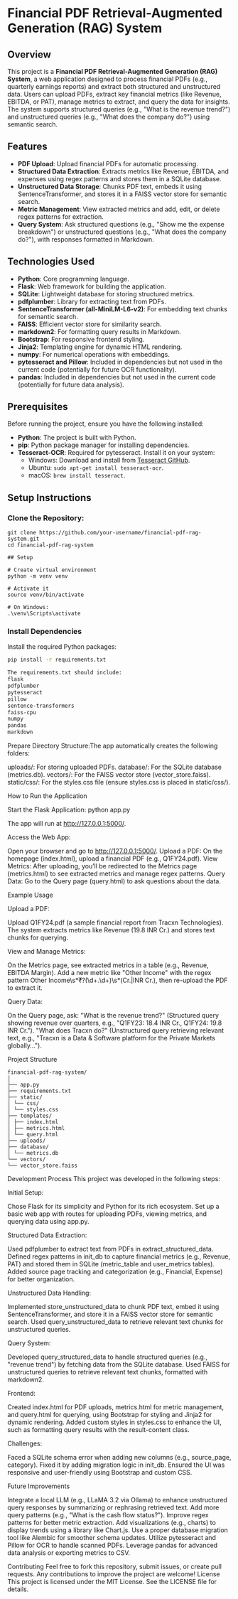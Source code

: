 # Financial PDF Retrieval-Augmented Generation (RAG) System

## Overview
This project is a **Financial PDF Retrieval-Augmented Generation (RAG) System**, a web application designed to process financial PDFs (e.g., quarterly earnings reports) and extract both structured and unstructured data. Users can upload PDFs, extract key financial metrics (like Revenue, EBITDA, or PAT), manage metrics to extract, and query the data for insights. The system supports structured queries (e.g., "What is the revenue trend?") and unstructured queries (e.g., "What does the company do?") using semantic search.

## Features

- **PDF Upload**: Upload financial PDFs for automatic processing.
- **Structured Data Extraction**: Extracts metrics like Revenue, EBITDA, and expenses using regex patterns and stores them in a SQLite database.
- **Unstructured Data Storage**: Chunks PDF text, embeds it using SentenceTransformer, and stores it in a FAISS vector store for semantic search.
- **Metric Management**: View extracted metrics and add, edit, or delete regex patterns for extraction.
- **Query System**: Ask structured questions (e.g., "Show me the expense breakdown") or unstructured questions (e.g., "What does the company do?"), with responses formatted in Markdown.

## Technologies Used

- **Python**: Core programming language.
- **Flask**: Web framework for building the application.
- **SQLite**: Lightweight database for storing structured metrics.
- **pdfplumber**: Library for extracting text from PDFs.
- **SentenceTransformer (all-MiniLM-L6-v2)**: For embedding text chunks for semantic search.
- **FAISS**: Efficient vector store for similarity search.
- **markdown2**: For formatting query results in Markdown.
- **Bootstrap**: For responsive frontend styling.
- **Jinja2**: Templating engine for dynamic HTML rendering.
- **numpy**: For numerical operations with embeddings.
- **pytesseract and Pillow**: Included in dependencies but not used in the current code (potentially for future OCR functionality).
- **pandas**: Included in dependencies but not used in the current code (potentially for future data analysis).

## Prerequisites
Before running the project, ensure you have the following installed:

- **Python**: The project is built with Python.
- **pip**: Python package manager for installing dependencies.
- **Tesseract-OCR**: Required for pytesseract. Install it on your system:
  - Windows: Download and install from [Tesseract GitHub](https://github.com/UB-Mannheim/tesseract/wiki).
  - Ubuntu: `sudo apt-get install tesseract-ocr`.
  - macOS: `brew install tesseract`.

## Setup Instructions

### Clone the Repository:
```
git clone https://github.com/your-username/financial-pdf-rag-system.git
cd financial-pdf-rag-system
```


```
## Setup

# Create virtual environment
python -m venv venv

# Activate it
source venv/bin/activate

# On Windows:
.\venv\Scripts\activate

```


### Install Dependencies

Install the required Python packages:

```bash
pip install -r requirements.txt

The requirements.txt should include:
flask
pdfplumber 
pytesseract
pillow
sentence-transformers
faiss-cpu
numpy
pandas
markdown

```

Prepare Directory Structure:The app automatically creates the following folders:

uploads/: For storing uploaded PDFs.
database/: For the SQLite database (metrics.db).
vectors/: For the FAISS vector store (vector_store.faiss).
static/css/: For the styles.css file (ensure styles.css is placed in static/css/).

How to Run the Application

Start the Flask Application:
python app.py

The app will run at http://127.0.0.1:5000/.

Access the Web App:

Open your browser and go to http://127.0.0.1:5000/.
Upload a PDF: On the homepage (index.html), upload a financial PDF (e.g., Q1FY24.pdf).
View Metrics: After uploading, you’ll be redirected to the Metrics page (metrics.html) to see extracted metrics and manage regex patterns.
Query Data: Go to the Query page (query.html) to ask questions about the data.

Example Usage

Upload a PDF:

Upload Q1FY24.pdf (a sample financial report from Tracxn Technologies).
The system extracts metrics like Revenue (19.8 INR Cr.) and stores text chunks for querying.

View and Manage Metrics:

On the Metrics page, see extracted metrics in a table (e.g., Revenue, EBITDA Margin).
Add a new metric like "Other Income" with the regex pattern Other Income\s*₹?(\d+\.\d+)\s*(Cr\.|INR Cr\.), then re-upload the PDF to extract it.

Query Data:

On the Query page, ask:
"What is the revenue trend?" (Structured query showing revenue over quarters, e.g., "Q1FY23: 18.4 INR Cr., Q1FY24: 19.8 INR Cr.").
"What does Tracxn do?" (Unstructured query retrieving relevant text, e.g., "Tracxn is a Data & Software platform for the Private Markets globally…").

Project Structure

```
financial-pdf-rag-system/
│
├── app.py 
├── requirements.txt 
├── static/
│ └── css/
│ └── styles.css 
├── templates/
│ ├── index.html 
│ ├── metrics.html
│ └── query.html 
├── uploads/ 
├── database/ 
│ └── metrics.db
└── vectors/
└── vector_store.faiss

```

Development Process
This project was developed in the following steps:

Initial Setup:

Chose Flask for its simplicity and Python for its rich ecosystem.
Set up a basic web app with routes for uploading PDFs, viewing metrics, and querying data using app.py.

Structured Data Extraction:

Used pdfplumber to extract text from PDFs in extract_structured_data.
Defined regex patterns in init_db to capture financial metrics (e.g., Revenue, PAT) and stored them in SQLite (metric_table and user_metrics tables).
Added source page tracking and categorization (e.g., Financial, Expense) for better organization.

Unstructured Data Handling:

Implemented store_unstructured_data to chunk PDF text, embed it using SentenceTransformer, and store it in a FAISS vector store for semantic search.
Used query_unstructured_data to retrieve relevant text chunks for unstructured queries.

Query System:

Developed query_structured_data to handle structured queries (e.g., "revenue trend") by fetching data from the SQLite database.
Used FAISS for unstructured queries to retrieve relevant text chunks, formatted with markdown2.

Frontend:

Created index.html for PDF uploads, metrics.html for metric management, and query.html for querying, using Bootstrap for styling and Jinja2 for dynamic rendering.
Added custom styles in styles.css to enhance the UI, such as formatting query results with the result-content class.

Challenges:

Faced a SQLite schema error when adding new columns (e.g., source_page, category). Fixed it by adding migration logic in init_db.
Ensured the UI was responsive and user-friendly using Bootstrap and custom CSS.

Future Improvements

Integrate a local LLM (e.g., LLaMA 3.2 via Ollama) to enhance unstructured query responses by summarizing or rephrasing retrieved text.
Add more query patterns (e.g., "What is the cash flow status?").
Improve regex patterns for better metric extraction.
Add visualizations (e.g., charts) to display trends using a library like Chart.js.
Use a proper database migration tool like Alembic for smoother schema updates.
Utilize pytesseract and Pillow for OCR to handle scanned PDFs.
Leverage pandas for advanced data analysis or exporting metrics to CSV.

Contributing
Feel free to fork this repository, submit issues, or create pull requests. Any contributions to improve the project are welcome!
License
This project is licensed under the MIT License. See the LICENSE file for details.

